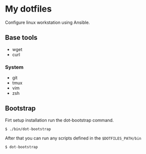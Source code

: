 # My dotfiles

Configure linux workstation using Ansible.

## Base tools
 - wget
 - curl

### System

- git
- tmux
- vim
- zsh

## Bootstrap

Firt setup installation run the dot-bootstrap command.

```
$ ./bin/dot-bootstrap
```

After that you can run any scripts defined in the `$DOTFILES_PATH/bin`

```
$ dot-bootstrap
```
